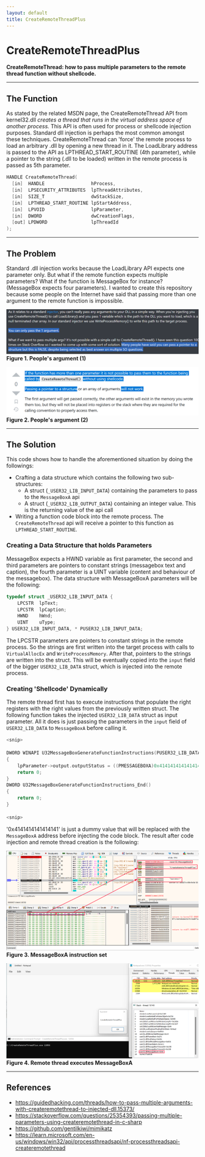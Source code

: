 ```yaml
---
layout: default
title: CreateRemoteThreadPlus
---
```


# CreateRemoteThreadPlus
**CreateRemoteThread: how to pass multiple parameters to the remote thread function without shellcode.**

-----------------------------------------------------------------------------------------------------------------------------------------------------------------

## The Function
As stated by the related MSDN page, the CreateRemoteThread API from kernel32.dll *creates a thread that runs in the virtual address space of another process.* This API is often used for process or shellcode injection purposes. Standard dll injection is perhaps the most common amongst these techniques. CreateRemoteThread can 'force' the remote process to load an arbitrary .dll by opening a new thread in it. The LoadLibrary address is passed to the API as LPTHREAD_START_ROUTINE (4th parameter), while a pointer to the string (.dll to be loaded) written in the remote process is passed as 5th parameter.

```c
HANDLE CreateRemoteThread(
  [in]  HANDLE                 hProcess,
  [in]  LPSECURITY_ATTRIBUTES  lpThreadAttributes,
  [in]  SIZE_T                 dwStackSize,
  [in]  LPTHREAD_START_ROUTINE lpStartAddress,
  [in]  LPVOID                 lpParameter,
  [in]  DWORD                  dwCreationFlags,
  [out] LPDWORD                lpThreadId
);
```

-----------------------------------------------------------------------------------------------------------------------------------------------------------------

## The Problem
Standard .dll injection works because the LoadLibrary API expects one parameter only. But what if the remote function expects multiple parameters? What if the function is MessageBox for instance? (MessageBox expects four parameters). I wanted to create this repository because some people on the Internet have said that passing more than one argument to the remote function is impossible.

![](pictures/argument.png)
**Figure 1. People's argument (1)**


![](pictures/argument1.png)
**Figure 2. People's argument (2)**

-----------------------------------------------------------------------------------------------------------------------------------------------------------------

## The Solution
This code shows how to handle the aforementioned situation by doing the followings:

- Crafting a data structure which contains the following two sub-structures:
	- A struct (`_USER32_LIB_INPUT_DATA`) containing the parameters to pass to the `MessageBoxA` api
 	- A struct (`_USER32_LIB_OUTPUT_DATA`) containing an integer value. This is the returning value of the api call
- Writing a function code block into the remote process. The `CreateRemoteThread` api will receive a pointer to this function as `LPTHREAD_START_ROUTINE`.


### Creating a Data Structure that holds Parameters
MessageBox expects a HWND variable as first parameter, the second and third parameters are pointers to constant strings (messagebox text and caption), the fourth parameter is a UINT variable (content and behaviour of the messagebox). The data structure with MessageBoxA parameters will be the following:

```c
typedef struct _USER32_LIB_INPUT_DATA {
	LPCSTR	lpText;
	LPCSTR	lpCaption;
	HWND	hWnd;
	UINT	uType;
} USER32_LIB_INPUT_DATA, * PUSER32_LIB_INPUT_DATA;
```

The LPCSTR parameters are pointers to constant strings in the remote process. So the strings are first written into the target process with calls to `VirtualAllocEx` and `WriteProcessMemory`. After that, pointers to the strings are written into the struct. This will be eventually copied into the `input` field of the bigger `USER32_LIB_DATA` struct, which is injected into the remote process.

### Creating 'Shellcode' Dynamically
The remote thread first has to execute instructions that populate the right registers with the right values from the previously written struct. The following function takes the injected `USER32_LIB_DATA` struct as input parameter. All it does is just passing the parameters in the `input` field of `USER32_LIB_DATA` to `MessageBoxA` before calling it.

```c
<snip>

DWORD WINAPI U32MessageBoxGenerateFunctionInstructions(PUSER32_LIB_DATA lpParameter)
{
	lpParameter->output.outputStatus = ((PMESSAGEBOXA)0x4141414141414141)(lpParameter->input.hwnd, lpParameter->input.text, lpParameter->input.title, lpParameter->input.uType);
	return 0;
}
DWORD U32MessageBoxGenerateFunctionInstructions_End()
{
	return 0; 
}

<snip>
```

'0x4141414141414141' is just a dummy value that will be replaced with the `MessageBoxA` address before injecting the code block. The result after code injection and remote thread creation is the following:


![MessageBoxA instruction set](pictures/function_instruction_set.png)
**Figure 3. MessageBoxA instruction set**


![Remote thread executes MessageBoxA](pictures/payload_execution.png)
**Figure 4. Remote thread executes MessageBoxA**

-----------------------------------------------------------------------------------------------------------------------------------------------------------------


## References
* https://guidedhacking.com/threads/how-to-pass-multiple-arguments-with-createremotethread-to-injected-dll.15373/
* https://stackoverflow.com/questions/25354393/passing-multiple-parameters-using-createremotethread-in-c-sharp
* https://github.com/gentilkiwi/mimikatz
* https://learn.microsoft.com/en-us/windows/win32/api/processthreadsapi/nf-processthreadsapi-createremotethread
